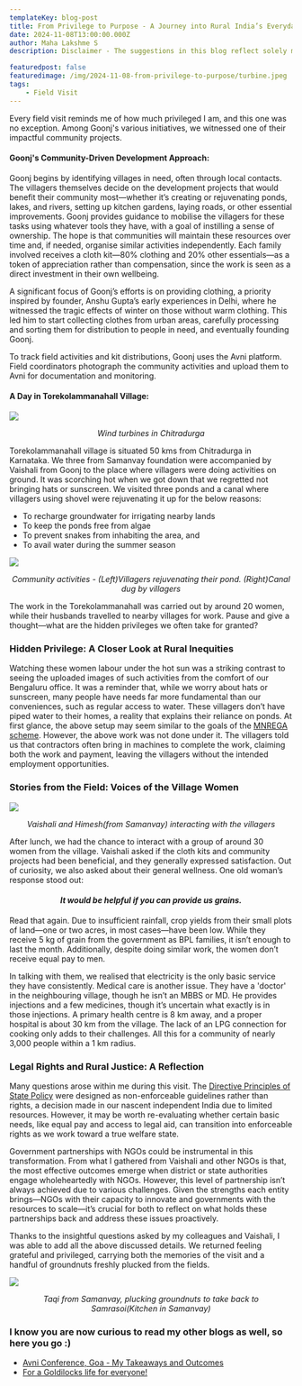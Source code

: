 ```yaml
---
templateKey: blog-post
title: From Privilege to Purpose - A Journey into Rural India’s Everyday Struggles
date: 2024-11-08T13:00:00.000Z
author: Maha Lakshme S
description: Disclaimer - The suggestions in this blog reflect solely my personal opinions. Avni, Samanvay, and Goonj do not engage in policy recommendations, and the views expressed here are not representative of these organizations.

featuredpost: false
featuredimage: /img/2024-11-08-from-privilege-to-purpose/turbine.jpeg
tags: 
    - Field Visit
---
```


Every field visit reminds me of how much privileged I am, and this one was no exception. Among Goonj's various initiatives, we witnessed one of their impactful community projects.

#### Goonj's Community-Driven Development Approach:
Goonj begins by identifying villages in need, often through local contacts. The villagers themselves decide on the development projects that would benefit their community most—whether it’s creating or rejuvenating ponds, lakes, and rivers, setting up kitchen gardens, laying roads, or other essential improvements. Goonj provides guidance to mobilise the villagers for these tasks using whatever tools they have, with a goal of instilling a sense of ownership. The hope is that communities will maintain these resources over time and, if needed, organise similar activities independently. Each family involved receives a cloth kit—80% clothing and 20% other essentials—as a token of appreciation rather than compensation, since the work is seen as a direct investment in their own wellbeing.

A significant focus of Goonj’s efforts is on providing clothing, a priority inspired by founder, Anshu Gupta’s early experiences in Delhi, where he witnessed the tragic effects of winter on those without warm clothing. This led him to start collecting clothes from urban areas, carefully processing and sorting them for distribution to people in need, and eventually founding Goonj.

To track field activities and kit distributions, Goonj uses the Avni platform. Field coordinators photograph the community activities and upload them to Avni for documentation and monitoring.

#### A Day in Torekolammanahall Village:
![](/img/2024-11-08-from-privilege-to-purpose/turbines.png)<p align="center"><i>Wind turbines in Chitradurga</i></p>

Torekolammanahall village is situated 50 kms from Chitradurga in Karnataka. We three from Samanvay foundation were accompanied by Vaishali from Goonj to the place where villagers were doing activities on ground. It was scorching hot when we got down that we regretted not bringing hats or sunscreen. We visited three ponds and a canal where villagers using ​​shovel were rejuvenating it up for the below reasons:
- To recharge groundwater for irrigating nearby lands
- To keep the ponds free from algae
- To prevent snakes from inhabiting the area, and
- To avail water during the summer season

![](/img/2024-11-08-from-privilege-to-purpose/field_work.png)<p align="center"><i>Community activities - (Left)Villagers rejuvenating their pond. (Right)Canal dug by villagers</i></p>

The work in the Torekolammanahall was carried out by around 20 women, while their husbands travelled to nearby villages for work. Pause and give a thought—what are the hidden privileges we often take for granted?

### Hidden Privilege: A Closer Look at Rural Inequities
Watching these women labour under the hot sun was a striking contrast to seeing the uploaded images of such activities from the comfort of our Bengaluru office. It was a reminder that, while we worry about hats or sunscreen, many people have needs far more fundamental than our conveniences, such as regular access to water.
These villagers don’t have piped water to their homes, a reality that explains their reliance on ponds. At first glance, the above setup may seem similar to the goals of the [MNREGA scheme](https://nrega.nic.in/MGNREGA_new/Nrega_home.aspx). However, the above work was not done under it. The villagers told us that contractors often bring in machines to complete the work, claiming both the work and payment, leaving the villagers without the intended employment opportunities.

### Stories from the Field: Voices of the Village Women

![](/img/2024-11-08-from-privilege-to-purpose/assembly_of_villagers.jpeg)<p align="center"><i>Vaishali and Himesh(from Samanvay) interacting with the villagers</i></p>

After lunch, we had the chance to interact with a group of around 30 women from the village. Vaishali asked if the cloth kits and community projects had been beneficial, and they generally expressed satisfaction. Out of curiosity, we also asked about their general wellness.
One old woman’s response stood out: <h4 align="center"><i> It would be helpful if you can provide us grains.</i></h4>
Read that again. Due to insufficient rainfall, crop yields from their small plots of land—one or two acres, in most cases—have been low. While they receive 5 kg of grain from the government as BPL families, it isn’t enough to last the month. Additionally, despite doing similar work, the women don’t receive equal pay to men.

In talking with them, we realised that electricity is the only basic service they have consistently. Medical care is another issue. They have a 'doctor' in the neighbouring village, though he isn’t an MBBS or MD. He provides injections and a few medicines, though it’s uncertain what exactly is in those injections. A primary health centre is 8 km away, and a proper hospital is about 30 km from the village. The lack of an LPG connection for cooking only adds to their challenges. All this for a community of nearly 3,000 people within a 1 km radius.

### Legal Rights and Rural Justice: A Reflection
Many questions arose within me during this visit. The [Directive Principles of State Policy](https://knowindia.india.gov.in/profile/directive-principles-of-state-policy.php#:~:text=Directive%20Principle%20of%20State%20Policy&text=These%20lay%20down%20that%20the,all%20institutions%20of%20national%20life) were designed as non-enforceable guidelines rather than rights, a decision made in our nascent independent India due to limited resources. However, it may be worth re-evaluating whether certain basic needs, like equal pay and access to legal aid, can transition into enforceable rights as we work toward a true welfare state.

Government partnerships with NGOs could be instrumental in this transformation. From what I gathered from Vaishali and other NGOs is that, the most effective outcomes emerge when district or state authorities engage wholeheartedly with NGOs. However, this level of partnership isn’t always achieved due to various challenges. Given the strengths each entity brings—NGOs with their capacity to innovate and governments with the resources to scale—it’s crucial for both to reflect on what holds these partnerships back and address these issues proactively.

Thanks to the insightful questions asked by my colleagues and Vaishali, I was able to add all the above discussed details. We returned feeling grateful and privileged, carrying both the memories of the visit and a handful of groundnuts freshly plucked from the fields.

![](/img/2024-11-08-from-privilege-to-purpose/taqi_plucking_groundnuts.png)<p align="center"><i>Taqi from Samanvay, plucking groundnuts to take back to Samrasoi(Kitchen in Samanvay)</i></p>

### I know you are now curious to read my other blogs as well, so here you go :)

* [Avni Conference, Goa - My Takeaways and Outcomes](https://avniproject.org/blog/2023-01-19-avni-conference-goa-takeaways_and_outcomes/)
* [For a Goldilocks life for everyone!](https://avniproject.org/blog/2022-12-08-apf-field-visit/)
